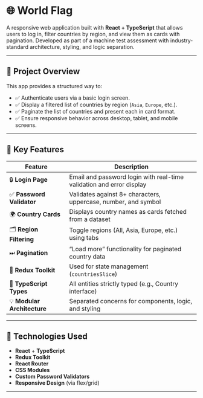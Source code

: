 # 🌐 World Flag

A responsive web application built with **React + TypeScript** that allows users to log in, filter countries by region, and view them as cards with pagination. Developed as part of a machine test assessment with industry-standard architecture, styling, and logic separation.

---

## 📌 Project Overview

This app provides a structured way to:

- ✅ Authenticate users via a basic login screen.
- ✅ Display a filtered list of countries by region (`Asia`, `Europe`, etc.).
- ✅ Paginate the list of countries and present each in card format.
- ✅ Ensure responsive behavior across desktop, tablet, and mobile screens.

---

## 🚀 Key Features

| Feature                    | Description                                                                 |
|---------------------------|-----------------------------------------------------------------------------|
| 🔒 **Login Page**         | Email and password login with real-time validation and error display        |
| ✅ **Password Validator** | Validates against 8+ characters, uppercase, number, and symbol              |
| 🌍 **Country Cards**      | Displays country names as cards fetched from a dataset                      |
| 🗂 **Region Filtering**    | Toggle regions (All, Asia, Europe, etc.) using tabs                         |
| ⏭ **Pagination**         | “Load more” functionality for paginated country data                        |
| 🎯 **Redux Toolkit**      | Used for state management (`countriesSlice`)                                |
| 🧪 **TypeScript Types**   | All entities strictly typed (e.g., Country interface)                       |
| 💡 **Modular Architecture** | Separated concerns for components, logic, and styling                   |

---

## 🧠 Technologies Used

- **React** + **TypeScript**
- **Redux Toolkit**
- **React Router**
- **CSS Modules**
- **Custom Password Validators**
- **Responsive Design** (via flex/grid)

---





